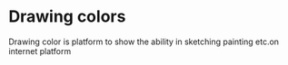 # Drawing colors
 Drawing color is platform to show the ability in sketching painting etc.on internet platform
